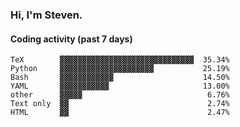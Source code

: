 ### Hi, I'm Steven.

#### Coding activity (past 7 days)
```
TeX        ▓▓▓▓▓▓▓▓▓▓▓▓▓▓▓▓▓▓▓▓▓▓▓▓▓▓▓▓▓▓  35.34%
Python     ▓▓▓▓▓▓▓▓▓▓▓▓▓▓▓▓▓▓▓▓▓           25.19%
Bash       ▓▓▓▓▓▓▓▓▓▓▓▓                    14.50%
YAML       ▓▓▓▓▓▓▓▓▓▓▓                     13.00%
other      ▓▓▓▓▓                            6.76%
Text only  ▓▓                               2.74%
HTML       ▓▓                               2.47%
```
